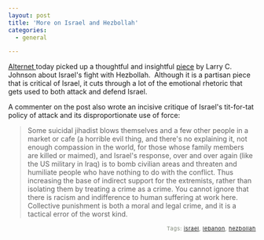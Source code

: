 ```yaml
---
layout: post
title: 'More on Israel and Hezbollah'
categories:
  - general

---
```


<a href="http://www.alternet.org%20">Alternet </a>today picked up a thoughtful and insightful <a href="http://www.alternet.org/story/39081/">piece</a> by Larry C. Johnson about Israel's fight with Hezbollah.  Although it is a partisan piece that is critical of Israel, it cuts through a lot of the emotional rhetoric that gets used to both attack and defend Israel.

A commenter on the post also wrote an incisive critique of Israel's tit-for-tat policy of attack and its disproportionate use of force: 

<blockquote>Some suicidal jihadist blows themselves and a few other people in a market or cafe (a horrible evil thing, and there's no explaining it, not enough compassion in the world, for those whose family members are killed or maimed), and Israel's response, over and over again (like the US military in Iraq) is to bomb civilian areas and threaten and humiliate people who have nothing to do with the conflict. Thus increasing the base of indirect support for the extremists, rather than isolating them by treating a crime as a crime. You cannot ignore that there is racism and indifference to human suffering at work here. Collective punishment is both a moral and legal crime, and it is a tactical error of the worst kind.</blockquote>

<!-- technorati tags start --><p style="text-align:right;font-size:11px;letter-spacing:.05em;color:#808979;">Tags: <a href="http://www.technorati.com/tag/israel" rel="tag">israel</a>, <a href="http://www.technorati.com/tag/lebanon" rel="tag">lebanon</a>, <a href="http://www.technorati.com/tag/hezbollah" rel="tag">hezbollah</a></p><!-- technorati tags end -->
